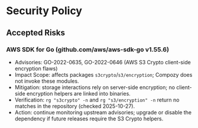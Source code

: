 # Security Policy

## Accepted Risks

### AWS SDK for Go (github.com/aws/aws-sdk-go v1.55.6)

- Advisories: GO-2022-0635, GO-2022-0646 (AWS S3 Crypto client-side encryption flaws)
- Impact Scope: affects packages `s3crypto`/`s3/encryption`; Compozy does not invoke these modules.
- Mitigation: storage interactions rely on server-side encryption; no client-side encryption helpers are linked into binaries.
- Verification: `rg "s3crypto" -n` and `rg "s3/encryption" -n` return no matches in the repository (checked 2025-10-27).
- Action: continue monitoring upstream advisories; upgrade or disable the dependency if future releases require the S3 Crypto helpers.
